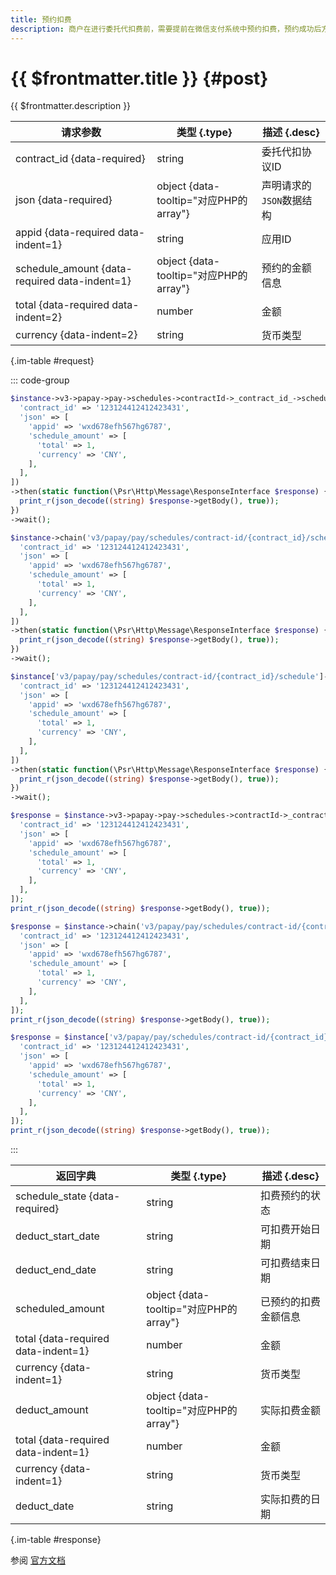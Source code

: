 ```yaml
---
title: 预约扣费
description: 商户在进行委托代扣费前，需要提前在微信支付系统中预约扣费，预约成功后方可在约定时间内扣费。
---
```


# {{ $frontmatter.title }} {#post}

{{ $frontmatter.description }}

| 请求参数 | 类型 {.type} | 描述 {.desc}
| --- | --- | ---
| contract_id {data-required} | string | 委托代扣协议ID
| json {data-required} | object {data-tooltip="对应PHP的array"} | 声明请求的`JSON`数据结构
| appid {data-required data-indent=1} | string | 应用ID
| schedule_amount {data-required data-indent=1} | object {data-tooltip="对应PHP的array"} | 预约的金额信息
| total {data-required data-indent=2} | number | 金额
| currency {data-indent=2} | string | 货币类型

{.im-table #request}

::: code-group

```php [异步纯链式]
$instance->v3->papay->pay->schedules->contractId->_contract_id_->schedule->postAsync([
  'contract_id' => '123124412412423431',
  'json' => [
    'appid' => 'wxd678efh567hg6787',
    'schedule_amount' => [
      'total' => 1,
      'currency' => 'CNY',
    ],
  ],
])
->then(static function(\Psr\Http\Message\ResponseInterface $response) {
  print_r(json_decode((string) $response->getBody(), true));
})
->wait();
```

```php [异步声明式]
$instance->chain('v3/papay/pay/schedules/contract-id/{contract_id}/schedule')->postAsync([
  'contract_id' => '123124412412423431',
  'json' => [
    'appid' => 'wxd678efh567hg6787',
    'schedule_amount' => [
      'total' => 1,
      'currency' => 'CNY',
    ],
  ],
])
->then(static function(\Psr\Http\Message\ResponseInterface $response) {
  print_r(json_decode((string) $response->getBody(), true));
})
->wait();
```

```php [异步属性式]
$instance['v3/papay/pay/schedules/contract-id/{contract_id}/schedule']->postAsync([
  'contract_id' => '123124412412423431',
  'json' => [
    'appid' => 'wxd678efh567hg6787',
    'schedule_amount' => [
      'total' => 1,
      'currency' => 'CNY',
    ],
  ],
])
->then(static function(\Psr\Http\Message\ResponseInterface $response) {
  print_r(json_decode((string) $response->getBody(), true));
})
->wait();
```

```php [同步纯链式]
$response = $instance->v3->papay->pay->schedules->contractId->_contract_id_->schedule->post([
  'contract_id' => '123124412412423431',
  'json' => [
    'appid' => 'wxd678efh567hg6787',
    'schedule_amount' => [
      'total' => 1,
      'currency' => 'CNY',
    ],
  ],
]);
print_r(json_decode((string) $response->getBody(), true));
```

```php [同步声明式]
$response = $instance->chain('v3/papay/pay/schedules/contract-id/{contract_id}/schedule')->post([
  'contract_id' => '123124412412423431',
  'json' => [
    'appid' => 'wxd678efh567hg6787',
    'schedule_amount' => [
      'total' => 1,
      'currency' => 'CNY',
    ],
  ],
]);
print_r(json_decode((string) $response->getBody(), true));
```

```php [同步属性式]
$response = $instance['v3/papay/pay/schedules/contract-id/{contract_id}/schedule']->post([
  'contract_id' => '123124412412423431',
  'json' => [
    'appid' => 'wxd678efh567hg6787',
    'schedule_amount' => [
      'total' => 1,
      'currency' => 'CNY',
    ],
  ],
]);
print_r(json_decode((string) $response->getBody(), true));
```

:::

| 返回字典 | 类型 {.type} | 描述 {.desc}
| --- | --- | ---
| schedule_state {data-required}| string | 扣费预约的状态
| deduct_start_date | string | 可扣费开始日期
| deduct_end_date | string | 可扣费结束日期
| scheduled_amount | object {data-tooltip="对应PHP的array"} | 已预约的扣费金额信息
| total {data-required data-indent=1} | number | 金额
| currency {data-indent=1} | string | 货币类型
| deduct_amount | object {data-tooltip="对应PHP的array"} | 实际扣费金额
| total {data-required data-indent=1} | number | 金额
| currency {data-indent=1} | string | 货币类型
| deduct_date | string | 实际扣费的日期

{.im-table #response}

参阅 [官方文档](https://pay.weixin.qq.com/docs/merchant/apis/entrusted-payment/normal/normal-schedule-deduction.html)
